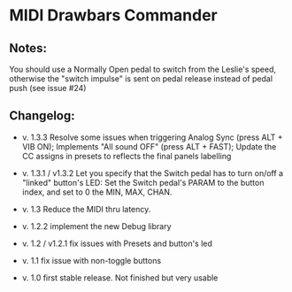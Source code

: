 # MIDI Drawbars Commander

## Notes:
You should use a Normally Open pedal to switch from the Leslie's speed, otherwise the "switch impulse" is sent on pedal release instead of pedal push (see issue #24)

## Changelog:
- v. 1.3.3 Resolve some issues when triggering Analog Sync (press ALT + VIB ON); Implements "All sound OFF" (press ALT + FAST); Update the CC assigns in presets to reflects the final panels labelling

- v. 1.3.1 / v1.3.2 Let you specify that the Switch pedal has to turn on/off a "linked" button's LED: Set the Switch pedal's PARAM to the button index, and set to 0 the MIN, MAX, CHAN.

- v. 1.3 Reduce the MIDI thru latency.

- v. 1.2.2 implement the new Debug library

- v. 1.2 / v1.2.1 fix issues with Presets and button's led

- v. 1.1 fix issue with non-toggle buttons

- v. 1.0 first stable release. Not finished but very usable
